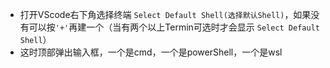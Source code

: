 * 打开VScode右下角选择终端 `Select Default Shell(选择默认Shell)`，如果没有可以按`'+'`再建一个（当有两个以上Termin可选时才会显示 `Select Default Shell`）
* 这时顶部弹出输入框，一个是cmd，一个是powerShell，一个是wsl